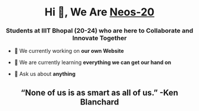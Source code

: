 
<h1 align="center">Hi 👋, We Are <a href="https://github.com/neos-20"> Neos-20 </a> </h1>
<h3 align="center">Students at IIIT Bhopal (20-24) who are here to Collaborate and Innovate Together</h3>


- 🔭 We currently working on **our own Website**

- 🌱 We are currently learning **everything we can get our hand on**

- 💬 Ask us about **anything**

<h2 align="center">  “None of us is as smart as all of us.” -Ken Blanchard </h2>

  



